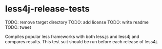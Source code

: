 less4j-release-tests
====================

TODO: remove target directory
TODO: add license 
TODO: write readme
TODO: tweet

Compiles popular less frameworks with both less.js and less4j and compares results. This test suit should be run before each release of less4j.
